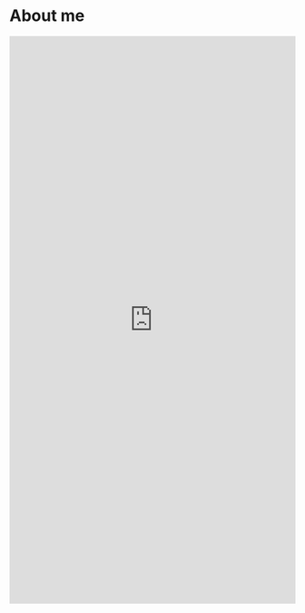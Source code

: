 # About me
<embed src="https://mtejada11.github.io/Mauricio_Tejada_2024_10_07b.pdf" type="application/pdf" width="100%" height="1000px" />
